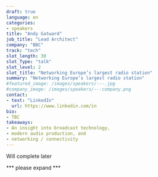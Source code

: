 ```yaml
---
draft: true
language: en
categories:
- speakers
title: "Andy Gatward"
job_title: "Lead Architect"
company: "BBC"
track: "tech"
slot_length: 30
slot_Type: "talk"
slot_level: 2
slot_title: "Networking Europe’s largest radio station"
summary: "Networking Europe’s largest radio station"
#featured_image: /images/speakers/---.jpg
#company_image: /images/speakers/---company.png
contact:
- text: "LinkedIn"
  url: https://www.linkedin.com/in
bio:
- TBC
takeaways:
- An insight into broadcast technology,
- modern audio production, and 
- networking / connectivity
---
```


Will complete later

*** please expand ***